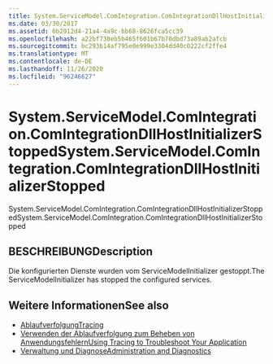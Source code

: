 ```yaml
---
title: System.ServiceModel.ComIntegration.ComIntegrationDllHostInitializerStopped
ms.date: 03/30/2017
ms.assetid: 6b2912d4-21a4-4a9c-bb68-8626fca5cc39
ms.openlocfilehash: a22bf730eb5b465f601b67b70dbd73a89ab2afcb
ms.sourcegitcommit: bc293b14af795e0e999e3304dd40c0222cf2ffe4
ms.translationtype: MT
ms.contentlocale: de-DE
ms.lasthandoff: 11/26/2020
ms.locfileid: "96246627"
---
```

# <a name="systemservicemodelcomintegrationcomintegrationdllhostinitializerstopped"></a><span data-ttu-id="f5c79-102">System.ServiceModel.ComIntegration.ComIntegrationDllHostInitializerStopped</span><span class="sxs-lookup"><span data-stu-id="f5c79-102">System.ServiceModel.ComIntegration.ComIntegrationDllHostInitializerStopped</span></span>

<span data-ttu-id="f5c79-103">System.ServiceModel.ComIntegration.ComIntegrationDllHostInitializerStopped</span><span class="sxs-lookup"><span data-stu-id="f5c79-103">System.ServiceModel.ComIntegration.ComIntegrationDllHostInitializerStopped</span></span>  
  
## <a name="description"></a><span data-ttu-id="f5c79-104">BESCHREIBUNG</span><span class="sxs-lookup"><span data-stu-id="f5c79-104">Description</span></span>  

 <span data-ttu-id="f5c79-105">Die konfigurierten Dienste wurden vom ServiceModelInitializer gestoppt.</span><span class="sxs-lookup"><span data-stu-id="f5c79-105">The ServiceModelInitializer has stopped the configured services.</span></span>  
  
## <a name="see-also"></a><span data-ttu-id="f5c79-106">Weitere Informationen</span><span class="sxs-lookup"><span data-stu-id="f5c79-106">See also</span></span>

- [<span data-ttu-id="f5c79-107">Ablaufverfolgung</span><span class="sxs-lookup"><span data-stu-id="f5c79-107">Tracing</span></span>](index.md)
- [<span data-ttu-id="f5c79-108">Verwenden der Ablaufverfolgung zum Beheben von Anwendungsfehlern</span><span class="sxs-lookup"><span data-stu-id="f5c79-108">Using Tracing to Troubleshoot Your Application</span></span>](using-tracing-to-troubleshoot-your-application.md)
- [<span data-ttu-id="f5c79-109">Verwaltung und Diagnose</span><span class="sxs-lookup"><span data-stu-id="f5c79-109">Administration and Diagnostics</span></span>](../index.md)

